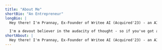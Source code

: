 ```yaml
---
title: "About Me"
shortBio: "An Entrepreneur"
longBio: |
  Hey there! I'm Prannay, Ex-Founder of Writee AI (Acquired'23) - an AI-based copywriting platform that helps businesses produce content better, faster and easier. I'm an MBA from IIM Calcuta & a Chemical Engineering from Jadavpur University with stints at Bain & Co and the Bombay Stock Exchange. Being a builder, I had to become what people call a specialised generalist. That is to say I know a little about a lot of things while being in the constant pursuit of learning more along the way.

  I'm a devout believer in the audacity of thought - so if you've got an idea too big for the world to digest, count me in. My core competencies lie in copywriting, full stack development, data science, finance and everything product centric. When not constantly amazed by the startup, you can find me humming Indian Classical Music, venturing out to take the occasional photograph or just lying on my bed binge-watching the latest TV show on Netflix. Hit me up if you want to discuss any potential business ideas, learn more about Writee or just chat over a cup of coffee.
shortAbout: |
  Hey there! I'm Prannay, Ex-Founder of Writee AI (Acquired'23) - an AI-based copywriting platform that helps businesses produce content better, faster and easier. I'm an MBA from IIM Calcuta & a Chemical Engineering from Jadavpur University with stints at Bain & Co and the Bombay Stock Exchange. Being a builder, I had to become what people call a specialised generalist. That is to say I know a little about a lot of things while being in the constant pursuit of learning more along the way. I'm a devout believer in the audacity of thought - so if you've got an idea too big for the world to digest, count me in. Hit me up if you want to discuss any potential business ideas, learn more about Writee or just chat over a cup of coffee.
---
```

